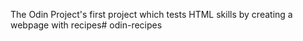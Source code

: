 The Odin Project's first project which tests HTML skills by creating a webpage with recipes# odin-recipes
